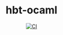 <div align="center">
  <h1>hbt-ocaml</h1>
  <p>
    <a href="https://github.com/henrytill/hbt-ocaml/actions/workflows/ci.yml"><img src="https://github.com/henrytill/hbt-ocaml/actions/workflows/ci.yml/badge.svg" alt="CI" /></a>
  </p>
</div>
